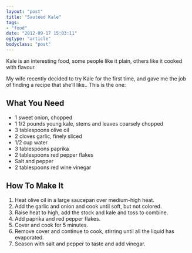 ```yaml
---
layout: "post"
title: "Sauteed Kale"
tags: 
- "food"
date: "2012-09-17 15:03:11"
ogtype: "article"
bodyclass: "post"
---
```


Kale is an interesting food, some people like it plain, others like it cooked with flavour.

My wife recently decided to try Kale for the first time, and gave me the job of finding a recipe that she’ll like.. This is the one:

What You Need
-------------

- 1 sweet onion, chopped
- 1 1/2 pounds young kale, stems and leaves coarsely chopped
- 3 tablespoons olive oil
- 2 cloves garlic, finely sliced
- 1/2 cup water
- 3 tablespoons paprika
- 2 tablespoons red pepper flakes
- Salt and pepper
- 2 tablespoons red wine vinegar

How To Make It
--------------

1. Heat olive oil in a large saucepan over medium-high heat.
2. Add the garlic and onion and cook until soft, but not colored.
3. Raise heat to high, add the stock and kale and toss to combine.
4. Add paprika and red pepper flakes.
5. Cover and cook for 5 minutes.
6. Remove cover and continue to cook, stirring until all the liquid has evaporated.
7. Season with salt and pepper to taste and add vinegar.